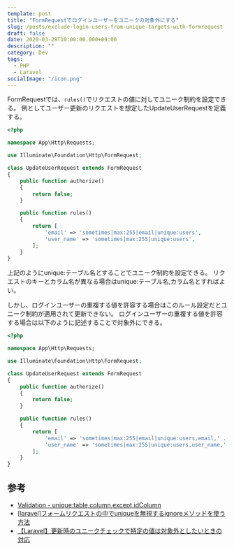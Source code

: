 ```yaml
---
template: post
title: "FormRequestでログインユーザーをユニークの対象外にする"
slug: /posts/exclude-login-users-from-unique-targets-with-formrequest
draft: false
date: 2020-03-28T10:00:00.000+09:00
description: ""
category: Dev
tags:
  - PHP
  - Laravel
socialImage: "/icon.png"
---
```


FormRequestでは、`rules()`でリクエストの値に対してユニーク制約を設定できる。
例としてユーザー更新のリクエストを想定したUpdateUserRequestを定義する。

```php
<?php

namespace App\Http\Requests;

use Illuminate\Foundation\Http\FormRequest;

class UpdateUserRequest extends FormRequest
{
    public function authorize()
    {
        return false;
    }

    public function rules()
    {
        return [
            'email' => 'sometimes|max:255|email|unique:users',
            'user_name' => 'sometimes|max:255|unique:users',
        ];
    }
}

```

上記のようにunique:テーブル名とすることでユニーク制約を設定できる。
リクエストのキーとカラム名が異なる場合はunique:テーブル名,カラム名とすればよい。

しかし、ログインユーザーの重複する値を許容する場合はこのルール設定だとユニーク制約が適用されて更新できない。
ログインユーザーの重複する値を許容する場合は以下のように記述することで対象外にできる。

```php
<?php

namespace App\Http\Requests;

use Illuminate\Foundation\Http\FormRequest;

class UpdateUserRequest extends FormRequest
{
    public function authorize()
    {
        return false;
    }

    public function rules()
    {
        return [
            'email' => 'sometimes|max:255|email|unique:users,email,' . $this->user()->id,
            'user_name' => 'sometimes|max:255|unique:users,user_name,' . $this->user()->id,
        ];
    }
}

```

## 参考

* [Validation - unique:table,column,except,idColumn](https://laravel.com/docs/6.x/validation#rule-unique)
* [[laravel]フォームリクエストの中でuniqueを無視するignoreメソッドを使う方法](https://teratail.com/questions/236370)
* [【Laravel】更新時のユニークチェックで特定の値は対象外としたいときの対応](https://qiita.com/daiki_44/items/0445355e6f688f6385a9)
